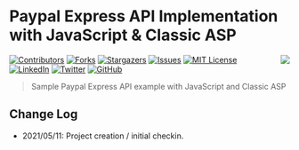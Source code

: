 # Paypal Express API Implementation with JavaScript & Classic ASP

<a href="https://coderpro.net" target="_top"><img src="https://coderpro.net/media/1024/coderpro_logo_rounded_extra-90x90.webp" align="right" /></a>

[![Contributors][contributors-shield]][contributors-url]
[![Forks][forks-shield]][forks-url]
[![Stargazers][stars-shield]][stars-url]
[![Issues][issues-shield]][issues-url]
[![MIT License][license-shield]][license-url]
[![LinkedIn][linkedin-shield]][linkedin-url]
[![Twitter](https://img.shields.io/twitter/url/https/twitter.com/cloudposse.svg?style=social&label=Follow%20%40coderProNet)](https://twitter.com/coderProNet)
[![GitHub](https://img.shields.io/github/followers/coderpros?label=Follow&style=social)](https://github.com/coderpros)

[contributors-shield]: https://img.shields.io/github/contributors/coderpros/paypal-express-api-classic-asp.svg?style=flat-square
[contributors-url]: https://github.com/coderpros/paypal-express-api-classic-asp/graphs/contributors
[forks-shield]: https://img.shields.io/github/forks/coderpros/paypal-express-api-classic-asp?style=flat-square
[forks-url]: https://github.com/coderpros/kickbox-asp/network/members
[stars-shield]: https://img.shields.io/github/stars/coderpros/paypal-express-api-classic-asp.svg?style=flat-square
[stars-url]: https://github.com/coderpros/kickbox-asp/stargazers
[issues-shield]: https://img.shields.io/github/issues/coderpros/paypal-express-api-classic-asp?style=flat-square
[issues-url]: https://github.com/coderpros/paypal-express-api-classic-asp/issues
[license-shield]: https://img.shields.io/github/license/coderpros/paypal-express-api-classic-asp?style=flat-square
[license-url]: https://github.com/coderpros/paypal-express-api-classic-asp/master/LICENSE
[linkedin-shield]: https://img.shields.io/badge/-LinkedIn-black.svg?style=flat-square&logo=linkedin&colorB=555
[linkedin-url]: https://linkedin.com/company/coderpros
[twitter-shield]: https://img.shields.io/twitter/follow/coderpronet?style=social
[twitter-follow-url]: https://img.shields.io/twitter/follow/coderpronet?style=social
[github-shield]: https://img.shields.io/github/followers/coderpros?label=Follow&style=social
[github-follow-url]: https://img.shields.io/twitter/follow/coderpronet?style=social

> Sample Paypal Express API example with JavaScript and Classic ASP

## Change Log
* 2021/05/11: Project creation / initial checkin.
